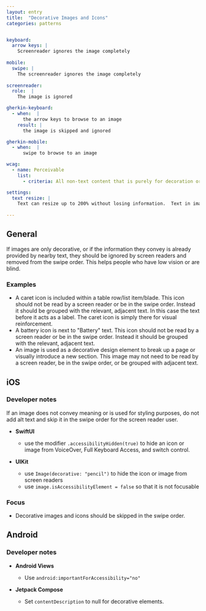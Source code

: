 ```yaml
---
layout: entry
title:  "Decorative Images and Icons" 
categories: patterns 


keyboard:
  arrow keys: |
    Screenreader ignores the image completely
          
mobile:
  swipe: |
    The screenreader ignores the image completely
    
screenreader:
  role:  |
    The image is ignored

gherkin-keyboard: 
  - when:  |
      the arrow keys to browse to an image
    result: |
      the image is skipped and ignored

gherkin-mobile:
  - when:  |
      swipe to browse to an image

wcag:
  - name: Perceivable
    list:
      - criteria: All non-text content that is purely for decoration or which repeats existing on-screen text nearby should be ignored and skipped over by screenreaders.

settings:
  text resize: |
    Text can resize up to 200% without losing information.  Text in images do not resize.
    
---
```


## General
If images are only decorative, or if the information they convey is already provided by nearby text, they should be ignored by screen readers and removed from the swipe order. This helps people who have low vision or are blind. 

### Examples
- A caret icon is included within a table row/list item/blade. This icon should not be read by a screen reader or be in the swipe order. Instead it should be grouped with the relevant, adjacent text. In this case the text before it acts as a label. The caret icon is simply there for visual reinforcement. 
- A battery icon is next to "Battery" text. This icon should not be read by a screen reader or be in the swipe order. Instead it should be grouped with the relevant, adjacent text.
- An image is used as a decorative design element to break up a page or visually introduce a new section. This image may not need to be read by a screen reader, be in the swipe order, or be grouped with adjacent text.

## iOS

### Developer notes
If an image does not convey meaning or is used for styling purposes, do not add alt text and skip it in the swipe order for the screen reader user.

- **SwiftUI**
  - use the modifier `.accessibilityHidden(true)` to hide an icon or image from VoiceOver, Full Keyboard Access, and switch control.

- **UIKit**
  - use `Image(decorative: "pencil")` to hide the icon or image from screen readers
  - use `image.isAccessibilityElement = false` so that it is not focusable

### Focus
- Decorative images and icons should be skipped in the swipe order. 

## Android

### Developer notes

- **Android Views**
  - Use `android:importantForAccessibility="no"`

- **Jetpack Compose**
  - Set `contentDescription` to null for decorative elements.
